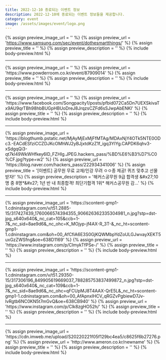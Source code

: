 ```yaml
---
title: 2022-12-10 종료되는 이벤트 정보
description: 2022-12-10에 종료되는 이벤트 정보들을 제공합니다.
category: event
image: /assets/images/event/logo.png
---
```

{% assign preview_image_url = '' %}
{% assign preview_url = 'https://www.samsung.com/sec/event/dothesmartthings/' %}
{% assign preview_title = '' %}
{% assign preview_description = '' %}
{% include body-preview.html %}
<hr>{% assign preview_image_url = '' %}
{% assign preview_url = 'https://www.powderroom.co.kr/event/87909014' %}
{% assign preview_title = '' %}
{% assign preview_description = '' %}
{% include body-preview.html %}
<hr>{% assign preview_image_url = '' %}
{% assign preview_url = 'https://www.facebook.com/Songpacity1/posts/pfbid072Ca5Dn7UEXSkivaTx9AU9qrTBh98hbBUGpHBUoDreJ8JrqzsCZFd6sSJwpAbENKl' %}
{% assign preview_title = '' %}
{% assign preview_description = '' %}
{% include body-preview.html %}
<hr>{% assign preview_image_url = 'https://blogthumb.pstatic.net/MjAyMjExMjFfMTAg/MDAxNjY4OTk5NTE0ODc3.-EACdESfziCCZDJKcOMhWJ2yBJjxtdKzZ1f_igq3YIYg.CAPDK6qhv3-xSdgqQi3-qt7kl49WkWHfkey6lD_FZHIg.JPEG.hackers_pass/%BD%E6%B3%D7%C0%CF.jpg?type=w2' %}
{% assign preview_url = 'https://blog.naver.com/hackers_pass/222934341006' %}
{% assign preview_title = '[이벤트] 공무원 무료 교재/인강 무려 ㅇㅇ종 제공! 퀴즈 맞추고 선물받자!' %}
{% assign preview_description = '해커스공무원 9급 합격생 &amp;#x27;10명 중 8명*&amp;#x27; 1년 반 내 최종합격! 최단기합격 1위* 해커스공무원 감...' %}
{% include body-preview.html %}
<hr>{% assign preview_image_url = 'https://scontent-gmp1-1.cdninstagram.com/v/t51.2885-15/317427439_1760066574394355_906626362335304981_n.jpg?stp=dst-jpg_s640x640&amp;_nc_cat=105&amp;ccb=1-7&amp;_nc_sid=8ae9d6&amp;_nc_ohc=K_MOjyp-jf4AX-R_3T-&amp;_nc_ht=scontent-gmp1-1.cdninstagram.com&amp;oh=00_AfCfiA6E3S0GjKQWMbpYdZoULGJwvayXEKT5uxGzZWSfng&amp;oe=638D1169' %}
{% assign preview_url = 'https://www.instagram.com/p/ClmykTfPSe-/' %}
{% assign preview_title = '' %}
{% assign preview_description = '' %}
{% include body-preview.html %}
<hr>{% assign preview_image_url = 'https://scontent-gmp1-1.cdninstagram.com/v/t51.29350-15/317306196_849905619669037_788285753837499872_n.jpg?stp=dst-jpg_s640x640&amp;_nc_cat=109&amp;ccb=1-7&amp;_nc_sid=8ae9d6&amp;_nc_ohc=qFCUpMJ8T4AAX-QrE5L&amp;_nc_ht=scontent-gmp1-1.cdninstagram.com&amp;oh=00_AfApnxlHCV_qRGZvPgbiewD7Jv-IvRgtb6NC0KN5t7mGvQ&amp;oe=638CB940' %}
{% assign preview_url = 'https://www.instagram.com/p/Clk8zgHO52h/' %}
{% assign preview_title = '' %}
{% assign preview_description = '' %}
{% include body-preview.html %}
<hr>{% assign preview_image_url = 'https://cdn.imweb.me/upload/S20220221f05f129bc4ea5/c8625f6b27276.png' %}
{% assign preview_url = 'http://www.ameron.co.kr/newname' %}
{% assign preview_title = '' %}
{% assign preview_description = '' %}
{% include body-preview.html %}